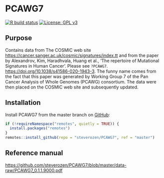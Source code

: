 
<!-- README.md is generated from README.Rmd. Please edit that file -->

# PCAWG7

<!-- badges: start -->

[![R build
status](https://github.com/steverozen/PCAWG7/workflows/R-CMD-check/badge.svg)](https://github.com/steverozen/PCAWG7/actions)
[![License: GPL
v3](https://img.shields.io/badge/License-GPLv3-blue.svg)](https://www.gnu.org/licenses/gpl-3.0)

<!-- badges: end -->

## Purpose

Contains data from The COSMIC web site
<https://cancer.sanger.ac.uk/cosmic/signatures/index.tt> and from the
paper by Alexandrov, Kim, Haradhvala, Huang et al., ‘The repertoire of
Mutational Signatures in Human Cancer’. Please see `?PCAWG7`.
<https://doi.org/10.1038/s41586-020-1943-3>. The funny name comes from
the fact that this paper was generated by Working Group 7 of the Pan
Cancer Analysis of Whole Genomes (PCAWG) consortium. The data were then
placed on the COSMIC web site and subsequently updated.

## Installation

Install PCAWG7 from the master branch on [GitHub](https://github.com/):

``` r
if (!requireNamespace("remotes", quietly = TRUE)) {
  install.packages("remotes")
}
remotes::install_github(repo = "steverozen/PCAWG7", ref = "master")
```

## Reference manual

<https://github.com/steverozen/PCAWG7/blob/master/data-raw/PCAWG7_0.1.1.9000.pdf>
